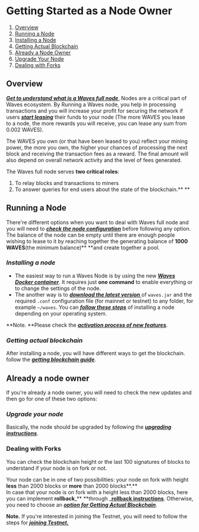 # Getting Started as a Node Owner

1. [Overview](#overview)
2. [Running a Node](#running-a-node)
3. [Installing a Node](#installing-a-node)
4. [Getting Actual Blockchain](#getting-actual-blockchain)
5. [Already a Node Owner](#already-a-node-owner)
6. [Upgrade Your Node](#upgrade-your-node)
7. [Dealing with Forks](#dealing-with-forks)

## Overview

[_**Get to understand what is a Waves full node**_](/README.md), Nodes are a critical part of Waves ecosystem. By Running a Waves node, you help in processing transactions and you will increase your profit for securing the network if users [_**start leasing**_](/waves-client/account-management/waves-leasing.md) their funds to your node \(The more WAVES you lease to a node, the more rewards you will receive, you can lease any sum from 0.002 WAVES\).

The WAVES you own \(or that have been leased to you\) reflect your mining power, the more you own, the higher your chances of processing the next block and receiving the transaction fees as a reward. The final amount will also depend on overall network activity and the level of fees generated.

The Waves full node serves **two critical roles**:

1. To relay blocks and transactions to miners
2. To answer queries for end users about the state of the blockchain.** **

## Running a Node

There're different options when you want to deal with Waves full node and you will need to [_**check the node configuration**_](/waves-full-node/configuration-parameters.md) before following any option. The balance of the node can be empty until there are enough people wishing to lease to it by reaching together the generating balance of **1000 WAVES**\(the minimum balance\)** **and create together a pool.

### _**Installing a node**_

* The easiest way to run a Waves Node is by using the new [_**Waves Docker container**_](/waves-full-node/waves-node-in-docker.md). It requires just **one command** to enable everything or to change the settings of the node.
* The another way is to [_**download the latest version**_ ](https://github.com/wavesplatform/Waves/releases)of `waves.jar` and the required `.conf` configuration file \(for mainnet or testnet\) to any folder, for example `~/waves`. You can [_**follow these steps**_](/waves-full-node/how-to-install-a-node/how-to-install-a-node.md) of installing a node depending on your operating system.

**Note. **Please check the [_**activation process of new features**_](/waves-full-node/how-to-install-a-node/how-to-install-a-node.md).

### _**Getting actual blockchain**_

After installing a node, you will have different ways to get the blockchain. follow the [_**getting blockchain guide**_](/waves-full-node/options-for-getting-actual-blockchain.md).

## Already a node owner

If you're already a node owner, you will need to check the new updates and then go for one of these two options:

### _**Upgrade your node**_

Basically, the node should be upgraded by following the [_**upgrading instructions**_](/waves-full-node/upgrading.md).

### Dealing with Forks

You can check the blockchain height or the last 100 signatures of blocks to understand if your node is on fork or not.

Your node can be in one of two possibilities: your node on fork with height **less** than 2000 blocks or **more** than 2000 blocks**.**  
In case that your node is on fork with a height less than 2000 blocks, here you can implement **rollback**_** **through _[**rollback instructions**](/waves-full-node/how-to-rollback-a-node.md). Otherwise, you need to choose an [_**option for Getting Actual Blockchain**_](/waves-full-node/options-for-getting-actual-blockchain.md).

**Note.** If you're interested in joining the Testnet, you will need to follow the steps for [_**joining Testnet.**_](/waves-full-node/joining-testnet.md)

